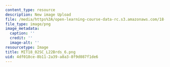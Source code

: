 ```yaml
---
content_type: resource
description: New image Upload
file: /media/https%3A/open-learning-course-data-rc.s3.amazonaws.com/18-02sc-multivariable-calculus-fall-2010/4df018ce8b112a39a8a38f9d087f1de6_MIT18_02SC_L22Brds_6.png
file_type: image/png
image_metadata:
  caption: ''
  credit: ''
  image-alt: ''
resourcetype: Image
title: MIT18_02SC_L22Brds_6.png
uid: 4df018ce-8b11-2a39-a8a3-8f9d087f1de6
---
```

